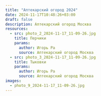 ```yaml
---
title: "Аптекарский огород 2024"
date: 2024-11-17T10:48:26+03:00
draft: false
description: Аптекарский огород Москва
resources:
  - src: photo_2_2024-11-17_11-09-26.jpg
    title: Перчики
    params:
      author: Игорь Ра
      source: Аптекарский огород Москва
  - src: photo_3_2024-11-17_11-09-26.jpg
    title: Тыковки
    params:
      author: Игорь Ра
      source: Аптекарский огород Москва
images:
  - photo_9_2024-11-17_11-09-26.jpg
---
```


